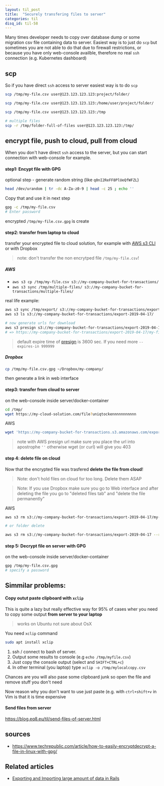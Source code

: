 ```yaml
---
layout: til_post
title:  "Securely transfering files to server"
categories: til
disq_id: til-58
---
```



Many times developer needs to copy over database dump or some migration
csv file containing data to server. Easiest way is to just do `scp` but sometimes
you are not able to do that due to firewall restrictions, or because you
have only web-console availble, therefore  no real `ssh` connection
(e.g. Kubernetes dashboard)

## scp

So if you have direct `ssh` access to server easiest way is to do `scp`

```bash
scp /tmp/my-file.csv user@123.123.123.123:project/folder/

scp /tmp/my-file.csv user@123.123.123.123:/home/user/project/folder/

scp /tmp/my-file.csv user@123.123.123.123:/tmp

# multiple files
scp -r /tmp/folder-full-of-files user@123.123.123.123:/tmp/
```


## encrypt file, push to cloud, pull from cloud

When you don't have direct `ssh` access to the server, but you can start
connection with web-console for example.

#### step1: Encypt file with GPG


optional step - generate random string (like `q0nI2ReFF8PlUeQfWFZL`)

```bash
head /dev/urandom | tr -dc A-Za-z0-9 | head -c 25 ; echo ''
```

Copy that and use it in next step

```bash
gpg -c /tmp/my-file.csv
# Enter password
```

encrypted `/tmp/my-file.csv.gpg` is create

#### step2: transfer from laptop to cloud

transfer your encrypted file to cloud solution, for example
with [AWS s3 CLI](https://docs.aws.amazon.com/cli/latest/userguide/cli-services-s3-commands.html)
or with Dropbox

> note: don't transfer the non encrytped file `/tmp/my-file.csv`!

##### AWS

* `aws s3 cp /tmp/my-file.csv s3://my-company-bucket-for-transactions/`
* `aws s3 sync /tmp/multiple-files/ s3://my-company-bucket-for-transactions/multiple-files/`

real life example:

```bash
aws s3 sync /tmp/export/ s3://my-company-bucket-for-transactions/export-2019-04-17
aws s3 ls s3://my-company-bucket-for-transactions/export-2019-04-17/

# now generate urls for download
aws s3 presign s3://my-company-bucket-for-transactions/export-2019-04-17/my-file.csv.gpg
# => https://my-company-bucket-for-transactions/export-2019-04-17/my-file.csv.gpg?AWSAccessKeyId=xxxxxxxxxxxxxxxxxxxx&Expires=1555585422&Signature=xxxxxxxxxxxxxxxxxxxxxxxxxxx%3D

```

> default expire time of [presign](https://docs.aws.amazon.com/cli/latest/reference/s3/presign.html) is 3600 sec. If you need more `--expires-in 999999`

##### Dropbox

```bash
cp /tmp/my-file.csv.gpg ~/Dropbox/my-company/
```
then generate a link in web interface


#### step3: transfer from cloud to server

on the web-console inside server/docker-container

```bash
cd /tmp/
wget https://my-cloud-solution.com/file?uniqtockennnnnnnnnnn
```
AWS

```bash
wget 'https://my-company-bucket-for-transactions.s3.amazonaws.com/export-2019-04-17/my-file.csv.gpg?AWSAccessKeyId=AKIAJNAHAMBRAGLAZCUQ&Expires=1555585422&Signature=RB1hk0gQUaVurAP6NKuaha4MlXI%3D'
```

> note with AWS presign url make sure you place the url into apostrophe
> `''` otherwise wget (or curl) will give you 403


#### step 4: delete file on cloud

Now that the encrypted file was trasfered **delete the file from cloud**!

> Note: don't hold files on cloud for too long. Delete them ASAP

> Note: If you use Dropbox make sure you go to Web interface and after
> deleting the file you go to "deleted files tab" and "delete the file
> permanently"

AWS

```bash
aws s3 rm s3://my-company-bucket-for-transactions/export-2019-04-17/my-file.csv.gpg

# or folder delete

aws s3 rm s3://my-company-bucket-for-transactions/export-2019-04-17 --recursive
```

#### step 5: Decrypt file on server with GPG


on the web-console inside server/docker-container

```bash
gpg /tmp/my-file.csv.gpg
# specify a password
```


## Simmilar problems:

#### Copy outut paste clipboard with `xclip`

This is quite a lazy but really effective way for 95% of cases wher you
need to copy some output **from server to your laptop**

> works on Ubuntu not sure about OsX

You need `xclip` command

```bash
sudo apt install xclip
```

1.  ssh / connect to bash of server.
2. Output some results to console (e.g `echo /tmp/myfile.csv`)
3. Just copy the console output (select and `SHIFT+CTRL+c`)
4. In other terminal (you laptop) type `xclip -o /tmp/mylocalcopy.csv`

Chances are you will also pase some clipboard junk so open the file and remove stuff you don't need

Now reason why you don't want to use just paste (e.g. with `ctrl+shift+v` in Vim is that it is time expensive

#### Send files from server

<https://blog.eq8.eu/til/send-files-of-server.html>


## sources

* <https://www.techrepublic.com/article/how-to-easily-encryptdecrypt-a-file-in-linux-with-gpg/>

## Related articles

* [Exporting and Importing large amount of data in Rails](https://blog.eq8.eu/til/exporting-importing-migrating-large-amount-of-data-in-ruby-on-rails.html)
